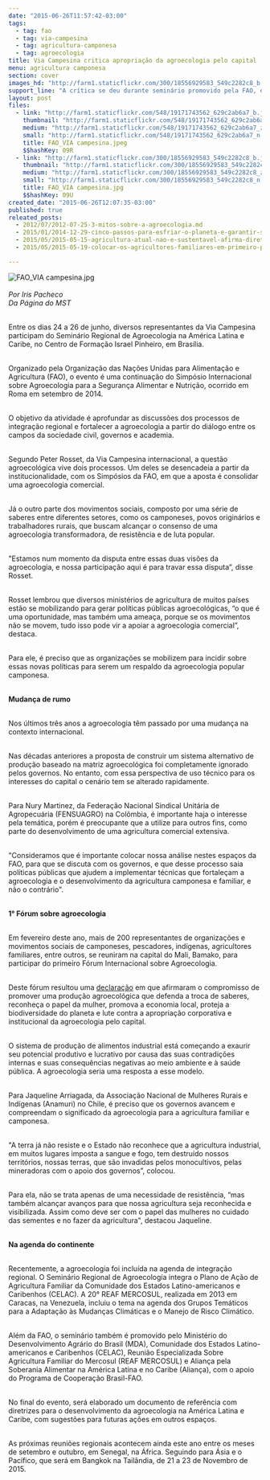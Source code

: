 ```yaml
---
date: "2015-06-26T11:57:42-03:00"
tags:
  - tag: fao
  - tag: via-campesina
  - tag: agricultura-camponesa
  - tag: agroecologia
title: Via Campesina critica apropriação da agroecologia pelo capital
menu: agricultura camponesa
section: cover
images_hd: "http://farm1.staticflickr.com/300/18556929583_549c2282c8_b.jpg"
support_line: "A crítica se deu durante seminário promovido pela FAO, em Brasília, sobre o fortalecimento da agroecologia na América Latina."
layout: post
files:
  - link: "http://farm1.staticflickr.com/548/19171743562_629c2ab6a7_b.jpg"
    thumbnail: "http://farm1.staticflickr.com/548/19171743562_629c2ab6a7_t.jpg"
    medium: "http://farm1.staticflickr.com/548/19171743562_629c2ab6a7_z.jpg"
    small: "http://farm1.staticflickr.com/548/19171743562_629c2ab6a7_n.jpg"
    title: FAO_VIA campesina.jpeg
    $$hashKey: 09R
  - link: "http://farm1.staticflickr.com/300/18556929583_549c2282c8_b.jpg"
    thumbnail: "http://farm1.staticflickr.com/300/18556929583_549c2282c8_t.jpg"
    medium: "http://farm1.staticflickr.com/300/18556929583_549c2282c8_z.jpg"
    small: "http://farm1.staticflickr.com/300/18556929583_549c2282c8_n.jpg"
    title: FAO_VIA campesina.jpg
    $$hashKey: 09U
created_date: "2015-06-26T12:07:35-03:00"
published: true
releated_posts:
  - 2012/07/2012-07-25-3-mitos-sobre-a-agroecologia.md
  - 2015/01/2014-12-29-cinco-passos-para-esfriar-o-planeta-e-garantir-soberania-alimentar.md
  - 2015/05/2015-05-15-agricultura-atual-nao-e-sustentavel-afirma-diretor-geral-da-fao.md
  - 2015/05/2015-05-19-colocar-os-agricultores-familiares-em-primeiro-para-erradicar-a-fome.md

---
```

<p><img alt="FAO_VIA campesina.jpg" src="http://farm1.staticflickr.com/300/18556929583_549c2282c8_b.jpg" /><br />
<br />
<em>Por Iris Pacheco<br />
Da P&aacute;gina do MST</em></p>

<p><br />
Entre os dias 24 a 26 de junho, diversos representantes da Via Campesina participam do Semin&aacute;rio Regional de Agroecologia na Am&eacute;rica Latina e Caribe, no Centro de Forma&ccedil;&atilde;o Israel Pinheiro, em Bras&iacute;lia.</p>

<p><br />
Organizado pela Organiza&ccedil;&atilde;o das Na&ccedil;&otilde;es Unidas para Alimenta&ccedil;&atilde;o e Agricultura (FAO), o evento &eacute; uma continua&ccedil;&atilde;o do Simp&oacute;sio Internacional sobre Agroecologia para a Seguran&ccedil;a Alimentar e Nutri&ccedil;&atilde;o, ocorrido em Roma em setembro de 2014.</p>

<p><br />
O objetivo da atividade &eacute; aprofundar as discuss&otilde;es dos processos de integra&ccedil;&atilde;o regional e fortalecer a agroecologia a partir do di&aacute;logo entre os campos da sociedade civil, governos e academia.</p>

<p><br />
Segundo Peter Rosset, da Via Campesina internacional, a quest&atilde;o agroecol&oacute;gica vive dois processos. Um deles se desencadeia a partir da institucionalidade, com os Simp&oacute;sios da FAO, em que a aposta &eacute; consolidar uma agroecologia comercial.</p>

<p><br />
J&aacute; o outro parte dos movimentos sociais, composto por uma s&eacute;rie de saberes entre diferentes setores, como os camponeses, povos origin&aacute;rios e trabalhadores rurais, que buscam alcan&ccedil;ar o consenso de uma agroecologia transformadora, de resist&ecirc;ncia e de luta popular.</p>

<p><br />
&quot;Estamos num momento da disputa entre essas duas vis&otilde;es da agroecologia, e nossa participa&ccedil;&atilde;o aqui &eacute; para travar essa disputa&rdquo;, disse Rosset.</p>

<p><br />
Rosset lembrou que diversos minist&eacute;rios de agricultura de muitos pa&iacute;ses est&atilde;o se mobilizando para gerar pol&iacute;ticas p&uacute;blicas agroecol&oacute;gicas, &ldquo;o que &eacute; uma oportunidade, mas tamb&eacute;m uma amea&ccedil;a, porque se os movimentos n&atilde;o se movem, tudo isso pode vir a apoiar a agroecologia comercial&rdquo;, destaca.</p>

<p><br />
Para ele, &eacute; preciso que as organiza&ccedil;&otilde;es se mobilizem para incidir sobre essas novas pol&iacute;ticas para serem um respaldo da agroecologia popular camponesa.&nbsp; &nbsp;</p>

<p><br />
<strong>Mudan&ccedil;a de rumo</strong></p>

<p><br />
Nos &uacute;ltimos tr&ecirc;s anos a agroecologia t&ecirc;m passado por uma mudan&ccedil;a na contexto internacional.</p>

<p><br />
Nas d&eacute;cadas anteriores a proposta de construir um sistema alternativo de produ&ccedil;&atilde;o baseado na matriz agroecol&oacute;gica foi completamente ignorado pelos governos. No entanto, com essa perspectiva de uso t&eacute;cnico para os interesses do capital o cen&aacute;rio tem se alterado rapidamente. &nbsp;</p>

<p><br />
Para Nury Martinez, da Federa&ccedil;&atilde;o Nacional Sindical Unit&aacute;ria de Agropecu&aacute;ria (FENSUAGRO) na Col&ocirc;mbia, &eacute; importante haja o interesse pela tem&aacute;tica, por&eacute;m &eacute; preocupante que a utilize para outros fins, como parte do desenvolvimento de uma agricultura comercial extensiva.</p>

<p><br />
&quot;Consideramos que &eacute; importante colocar nossa an&aacute;lise nestes espa&ccedil;os da FAO, para que se discuta com os governos, e que desse processo saia pol&iacute;ticas p&uacute;blicas que ajudem a implementar t&eacute;cnicas que fortale&ccedil;am a agroecologia e o desenvolvimento da agricultura camponesa e familiar, e n&atilde;o o contr&aacute;rio&quot;.</p>

<p><br />
<strong>1&deg; F&oacute;rum sobre agroecologia</strong></p>

<p><br />
Em fevereiro deste ano, mais de 200 representantes de organiza&ccedil;&otilde;es e movimentos sociais de camponeses, pescadores, ind&iacute;genas, agricultores familiares, entre outros, se reuniram na capital do Mali, Bamako, para participar do primeiro F&oacute;rum Internacional sobre Agroecologia.</p>

<p><br />
Deste f&oacute;rum resultou uma <a href="http://viacampesina.org/es/index.php/temas-principales-mainmenu-27/agricultura-campesina-sostenible-mainmenu-42/2354-declaracion-del-foro-internacional-de-agroecologia" target="_blank">declara&ccedil;&atilde;o</a> em que afirmaram o compromisso de promover uma produ&ccedil;&atilde;o agroecol&oacute;gica que defenda a troca de saberes, reconhe&ccedil;a o papel da mulher, promova a economia local, proteja a biodiversidade do planeta e lute contra a apropria&ccedil;&atilde;o corporativa e institucional da agroecologia pelo capital.</p>

<p><br />
O sistema de produ&ccedil;&atilde;o de alimentos industrial est&aacute; come&ccedil;ando a exaurir seu potencial produtivo e lucrativo por causa das suas contradi&ccedil;&otilde;es internas e suas consequ&ecirc;ncias negativas ao meio ambiente e &agrave; sa&uacute;de p&uacute;blica. A agroecologia seria uma resposta a esse modelo.</p>

<p><br />
Para Jaqueline Arriagada, da Associa&ccedil;&atilde;o Nacional de Mulheres Rurais e Ind&iacute;genas (Anamuri) no Chile, &eacute; preciso que os governos avancem e compreendam o significado da agroecologia para a agricultura familiar e camponesa.</p>

<p><br />
&quot;A terra j&aacute; n&atilde;o resiste e o Estado n&atilde;o reconhece que a agricultura industrial, em muitos lugares imposta a sangue e fogo, tem destru&iacute;do nossos territ&oacute;rios, nossas terras, que s&atilde;o invadidas pelos monocultivos, pelas mineradoras com o apoio dos governos&rdquo;, colocou.</p>

<p><br />
Para ela, n&atilde;o se trata apenas de uma necessidade de resist&ecirc;ncia, &ldquo;mas tamb&eacute;m alcan&ccedil;ar avan&ccedil;os para que nossa agricultura seja reconhecida e visibilizada. Assim como deve ser com o papel das mulheres no cuidado das sementes e no fazer da agricultura&quot;, destacou Jaqueline.</p>

<p><br />
<strong>Na agenda do continente</strong></p>

<p><br />
Recentemente, a agroecologia foi inclu&iacute;da na agenda de integra&ccedil;&atilde;o regional. O Semin&aacute;rio Regional de Agroecologia integra o Plano de A&ccedil;&atilde;o de Agricultura Familiar da Comunidade dos Estados Latino-americanos e Caribenhos (CELAC). A 20&deg; REAF MERCOSUL, realizada em 2013 em Caracas, na Venezuela, incluiu o tema na agenda dos Grupos Tem&aacute;ticos para a Adapta&ccedil;&atilde;o &agrave;s Mudan&ccedil;as Clim&aacute;ticas e o Manejo de Risco Clim&aacute;tico.</p>

<p><br />
Al&eacute;m da FAO, o semin&aacute;rio tamb&eacute;m &eacute; promovido pelo Minist&eacute;rio do Desenvolvimento Agr&aacute;rio do Brasil (MDA), Comunidade dos Estados Latino-americanos e Caribenhos (CELAC), Reuni&atilde;o Especializada Sobre Agricultura Familiar do Mercosul (REAF MERCOSUL) e Alian&ccedil;a pela Soberania Alimentar na Am&eacute;rica Latina e no Caribe (Alian&ccedil;a), com o apoio do Programa de Coopera&ccedil;&atilde;o Brasil-FAO.</p>

<p><br />
No final do evento, ser&aacute; elaborado um documento de refer&ecirc;ncia com diretrizes para o desenvolvimento da agroecologia na Am&eacute;rica Latina e Caribe, com sugest&otilde;es para futuras a&ccedil;&otilde;es em outros espa&ccedil;os.</p>

<p><br />
As pr&oacute;ximas reuni&otilde;es regionais acontecem ainda este ano entre os meses de setembro e outubro, em Senegal, na &Aacute;frica. Seguindo para &Aacute;sia e o Pac&iacute;fico, que ser&aacute; em Bangkok na Tail&acirc;ndia, de 21 a 23 de Novembro de 2015.</p>
